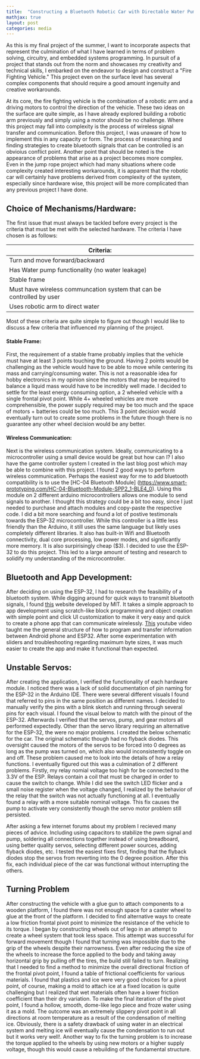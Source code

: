 ```yaml
---
title:  "Constructing a Bluetooth Robotic Car with Directable Water Pump System"
mathjax: true
layout: post
categories: media
---
```


As this is my final project of the summer, I want to incorporate aspects that represent the culmination of what I have learned in terms of problem solving, circuitry, and embedded systems programming. In pursuit of a project that stands out from the norm and showcases my creativity and technical skills, I embarked on the endeavor to design and construct a "Fire Fighting Vehicle." This project even on the surface level has several complex components that should require a good amount ingenuity and creative workarounds.



At its core, the fire fighting vehicle is the combination of a robotic arm and a driving motors to control the direction of the vehicle. These two ideas on the surface are quite simple, as I have already explored building a robotic arm previously and simply using a motor should be no challenge. Where this project may fall into complexity is the process of wireless signal transfer and communication. Before this project, I was unaware of how to implement this in any capacity or form. The process of researching and finding strategies to create bluetooth signals that can be controlled is an obvioius conflict point. Another point that should be noted is the appearance of problems that arise as a project becomes more complex. Even in the jump rope project which had many situations where code complexity created interesting workarounds, it is apparent that the robotic car will certainly have problems derived from complexity of the system, especially since hardware wise, this project will be more complicated than any previous project I have done.

## Choice of Mechanisms/Hardware:
  The first issue that must always be tackled before every project is the criteria that must be met with the selected hardware. The criteria I have chosen is as follows:
  
| Criteria:      |
| ----------- |
| Turn and move forward/backward |
| Has Water pump functionality (no water leakage)  |
| Stable frame |
| Must have wireless communcation system that can be controlled by user |
| Uses robotic arm to direct water  |

Most of these criteria are quite simple to figure out though I would like to discuss a few criteria that influenced my planning of the project.

#### Stable Frame:
First, the requirement of a stable frame probably implies that the vehicle must have at least 3 points touching the ground. Having 2 points would be challenging as the vehicle would have to be able to move while centering its mass and carrying/consuming water. This is not a reasonable idea for hobby electronics in my opinion since the motors that may be required to balance a liquid mass would have to be incredibly well made. I decided to settle for the least energy consuming option, a 2 wheeled vehicle with a single frontal pivot point. While 4+ wheeled vehicles are more comprehensible, the power supply required may be too much and the space of motors + batteries could be too much. This 3 point decision would eventually turn out to create some problems in the future though there is no guarantee any other wheel decision would be any better.


#### Wireless Communication:
Next is the wireless communication system. Ideally, communicating to a microcontroller using a small device would be great but how can I? I also have the game controller system I created in the last blog post which may be able to combine with this project. I found 2 good ways to perform wireless communication. Perhaps the easiest way for me to add bluetooth compatibility is to use the [HC-04 Bluetooth Module] (https://www.smart-prototyping.com/HC-04-Bluetooth-Module-SPP2_1-BLE4_0). Using this module on 2 different arduino microcontrollers allows one module to send signals to another. I thought this strategy could be a bit too easy, since I just needed to purchase and attach modules and copy-paste the respective code. I did a bit more searching and found a lot of postive testimonals towards the ESP-32 microcontroller. While this controller is a little less friendly than the Arduino, it still uses the same language but likely uses completely different libraries. It also has built-in Wifi and Bluetooth connectivity, dual core processing, low power modes, and significantly more memory. It is also surpirisingly cheap ($3). I decided to use the ESP-32 to do this project. This led to a large amount of testing and research to solidify my understanding of the microcontroller.

## Bluetooth and App Development:
After deciding on using the ESP-32, I had to research the feasibility of a bluetooth system. While digging around for quick ways to transmit bluetooth signals, I found [this](https://ai2.appinventor.mit.edu/) website developed by MIT. It takes a simple approach to app development using scratch-like block programming and object creation with simple point and click UI customization to make it very easy and quick to create a phone app that can communicate wirelessly. [This](https://youtu.be/aM2ktMKAunw?si=7lePet71PU4cjZV3) youtube video taught me the general structure of how to program and transfer information between Android phone and ESP32. After some experimentation with sliders and troubleshooting regarding maximum byte sizes, it was much easier to create the app and make it functional than expected.

## Unstable Servos:
After creating the application, I verified the functionality of each hardware module. I noticed there was a lack of solid documentation of pin naming for the ESP-32 in the Arduino IDE. There were several different visuals I found that referred to pins in the same position as different names. I decided to manually verify the pins with a blink sketch and running through several pins for each visual. I found the visual below to match with the pinout of the ESP-32. Afterwards I verified that the servos, pump, and gear motors all performed expectedly. Other than the servo library requiring an alternative for the ESP-32, the were no major problems. I created the below schematic for the car. The original schematic though had no flyback diodes. This oversight caused the motors of the servos to be forced into 0 degrees as long as the pump was turned on, which also would inconsistently toggle on and off. These problem caused me to look into the details of how a relay functions. I eventually figured out this was a culmination of 2 different problems. Firstly, my relay nomial voltage too high for be connected to the 3.3V of the ESP. Relays contain a coil that must be charged in order to cause the switch to change. While I did see the switch LED flicker and a small noise register when the voltage changed, I realized by the behavior of the relay that the switch was not actually functioning at all. I eventually found a relay with a more suitable nominal voltage. This fix causes the pump to activate very consistently though the servo motor problem still persisted. 

After asking a few internet forums about my problem I recieved many pieces of advice. Including using capacitors to stabilize the pwm signal and pump, soldering all connections together instead of using breadboard, using better quality servos, selecting different power sources, adding flyback diodes, etc. I tested the easiest fixes first, finding that the flyback diodes stop the servos from reverting into the 0 degree position. After this fix, each individual piece of the car was functional without interrupting the others.

## Turning Problem
After constructing the vehicle with a glue gun to attach components to a wooden platform, I found there was not enough space for a caster wheel to glue at the front of the platform. I decided to find alternative ways to create a low friction frontal pivot point to minimize the resistance of the vehicle to its torque. I began by constructing wheels out of lego in an attempt to create a wheel system that took less space. This attempt was successful for forward movement though I found that turning was impossible due to the grip of the wheels despite their narrowness. Even after reducing the size of the wheels to increase the force applied to the body and taking away horizontal grip by pulling off the tires, the build still failed to turn. Realizing that I needed to find a method to minimize the overall directional friction of the frontal pivot point, I found a table of frictional coefficients for various materials. I found that plastics and ice were very good choices for a pivot point, of course, making a mold to attach ice at a fixed location is quite challenging but I realized that wet materials often have a lower friction coefficient than their dry variation. To make the final iteration of the pivot point, I found a hollow, smooth, dome-like
lego piece and froze water using it as a mold. The outcome was an extremely slippery pivot point in all directions at room temperature as a result of the condensation of melting ice. Obviously, there is a safety drawback of using water in an electrical system and melting ice will eventually cause the condensation to run out but it works very well!. Another way to fix the turning problem is to increase the torque applied to the wheels by using new motors  or a higher supply voltage, though this would cause a rebuilding of the fundamental structure.

